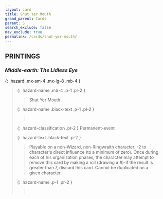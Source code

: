 ```yaml
---
layout: card
title: Shut Yer Mouth
grand_parent: Cards
parent: S
search_exclude: false
nav_exclude: true
permalink: /cards/shut-yer-mouth/
---
```


## PRINTINGS


### _Middle-earth: The Lidless Eye_

{: .hazard .mx-sm-4 .mx-lg-8 .mb-4 }
> {: .hazard-name .mb-4 .p-1 .pl-2 }
> > <div class="hazard-mp"></div>
> > <div class="card-name">Shut Yer Mouth</div>
>
> {: .hazard-name .black-text .p-1 .pl-2 }
> > &nbsp;
>
> {: .hazard-classification .pr-2 }
> Permanent-event
>
> {: .hazard-text .black-text .p-2 }
> > Playable on a non-Wizard, non-Ringwraith character. -2 to character's direct influence (to a minimum of zero). Once during each of his organization phases, the character may attempt to remove this card by making a roll (drawing a #)-if the result is greater than 7, discard this card. Cannot be duplicated on a given character. 
>
> {: .hazard-name .p-1 .pr-2 }
> > <div class="card-shield"></div>
> > <div class="card-corruption">&nbsp;</div>
